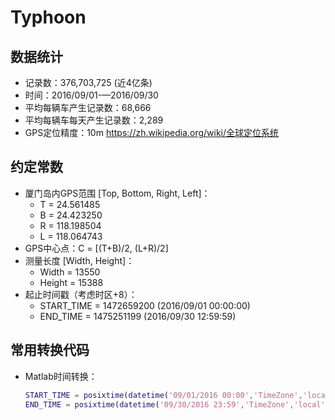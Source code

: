# Typhoon

## 数据统计
- 记录数：376,703,725 (近4亿条)
- 时间：2016/09/01-—2016/09/30
- 平均每辆车产生记录数：68,666
- 平均每辆车每天产生记录数：2,289
- GPS定位精度：10m https://zh.wikipedia.org/wiki/全球定位系统

## 约定常数
- 厦门岛内GPS范围 [Top, Bottom, Right, Left]： 
  - T = 24.561485
  - B = 24.423250
  - R = 118.198504
  - L = 118.064743
- GPS中心点：C = [(T+B)/2, (L+R)/2]
- 测量长度 [Width, Height]：
  - Width = 13550
  - Height = 15388
- 起止时间戳（考虑时区+8）：
  - START_TIME = 1472659200 (2016/09/01 00:00:00)
  - END_TIME = 1475251199 (2016/09/30 12:59:59)

## 常用转换代码
- Matlab时间转换：
    ```matlab
    START_TIME = posixtime(datetime('09/01/2016 00:00','TimeZone','local','InputFormat','MM/dd/uuuu HH:mm')); 
    END_TIME = posixtime(datetime('09/30/2016 23:59','TimeZone','local','InputFormat','MM/dd/uuuu HH:mm'));
    ```

